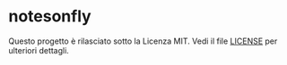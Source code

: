 # notesonfly

Questo progetto è rilasciato sotto la Licenza MIT. Vedi il file [LICENSE](./LICENSE.txt) per ulteriori dettagli.
